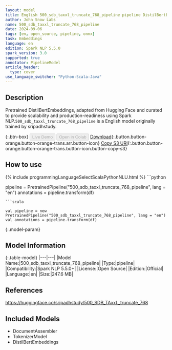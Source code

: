 ```yaml
---
layout: model
title: English 500_sdb_taxxl_truncate_768_pipeline pipeline DistilBertEmbeddings from sripadhstudy
author: John Snow Labs
name: 500_sdb_taxxl_truncate_768_pipeline
date: 2024-09-06
tags: [en, open_source, pipeline, onnx]
task: Embeddings
language: en
edition: Spark NLP 5.5.0
spark_version: 3.0
supported: true
annotator: PipelineModel
article_header:
  type: cover
use_language_switcher: "Python-Scala-Java"
---
```


## Description

Pretrained DistilBertEmbeddings, adapted from Hugging Face and curated to provide scalability and production-readiness using Spark NLP.`500_sdb_taxxl_truncate_768_pipeline` is a English model originally trained by sripadhstudy.

{:.btn-box}
<button class="button button-orange" disabled>Live Demo</button>
<button class="button button-orange" disabled>Open in Colab</button>
[Download](https://s3.amazonaws.com/auxdata.johnsnowlabs.com/public/models/500_sdb_taxxl_truncate_768_pipeline_en_5.5.0_3.0_1725639289497.zip){:.button.button-orange.button-orange-trans.arr.button-icon}
[Copy S3 URI](s3://auxdata.johnsnowlabs.com/public/models/500_sdb_taxxl_truncate_768_pipeline_en_5.5.0_3.0_1725639289497.zip){:.button.button-orange.button-orange-trans.button-icon.button-copy-s3}

## How to use



<div class="tabs-box" markdown="1">
{% include programmingLanguageSelectScalaPythonNLU.html %}
```python

pipeline = PretrainedPipeline("500_sdb_taxxl_truncate_768_pipeline", lang = "en")
annotations =  pipeline.transform(df)   

```
```scala

val pipeline = new PretrainedPipeline("500_sdb_taxxl_truncate_768_pipeline", lang = "en")
val annotations = pipeline.transform(df)

```
</div>

{:.model-param}
## Model Information

{:.table-model}
|---|---|
|Model Name:|500_sdb_taxxl_truncate_768_pipeline|
|Type:|pipeline|
|Compatibility:|Spark NLP 5.5.0+|
|License:|Open Source|
|Edition:|Official|
|Language:|en|
|Size:|247.6 MB|

## References

https://huggingface.co/sripadhstudy/500_SDB_TAxxL_truncate_768

## Included Models

- DocumentAssembler
- TokenizerModel
- DistilBertEmbeddings